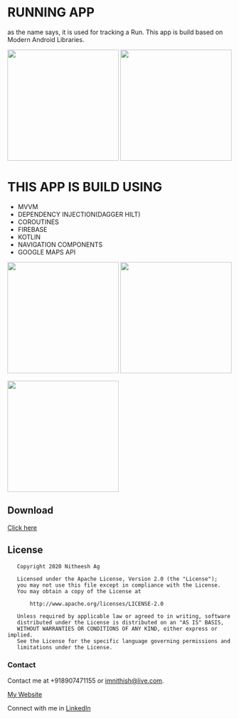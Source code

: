 # RUNNING APP
as the name says, it is used for tracking a Run.
This app is build based on Modern Android Libraries.

<img src="https://firebasestorage.googleapis.com/v0/b/running-app-1747f.appspot.com/o/screenshot_1.png?alt=media&token=93dea739-bc41-4652-b175-581a26082d44" width="250">             <img src="https://firebasestorage.googleapis.com/v0/b/running-app-1747f.appspot.com/o/screenshot_2.png?alt=media&token=554c68e2-c258-42e6-b9ba-d023c5eaf68c" width="250">

# THIS APP IS BUILD USING
* MVVM
* DEPENDENCY INJECTION(DAGGER HILT)
* COROUTINES
* FIREBASE
* KOTLIN
* NAVIGATION COMPONENTS
* GOOGLE MAPS API

<img src="https://firebasestorage.googleapis.com/v0/b/running-app-1747f.appspot.com/o/screenshot_3.png?alt=media&token=c5148479-260a-4963-bbfc-7f093b4ae6f2" width="250">               <img src="https://firebasestorage.googleapis.com/v0/b/running-app-1747f.appspot.com/o/screenshot_4.png?alt=media&token=72ef5524-de5a-4ae0-b735-14198ae28f53" width="250"> 

<img src="https://firebasestorage.googleapis.com/v0/b/running-app-1747f.appspot.com/o/screenshot_5.png?alt=media&token=bc96154a-b066-4d72-b921-83cf2803f237" width="250"> 

## Download
[Click here](https://firebasestorage.googleapis.com/v0/b/running-app-1747f.appspot.com/o/RunningAppv1.apk?alt=media&token=3089277f-a788-488d-849a-886a6772aa99)


## License
```
   Copyright 2020 Nitheesh Ag

   Licensed under the Apache License, Version 2.0 (the "License");
   you may not use this file except in compliance with the License.
   You may obtain a copy of the License at

       http://www.apache.org/licenses/LICENSE-2.0

   Unless required by applicable law or agreed to in writing, software
   distributed under the License is distributed on an "AS IS" BASIS,
   WITHOUT WARRANTIES OR CONDITIONS OF ANY KIND, either express or implied.
   See the License for the specific language governing permissions and
   limitations under the License.
```

### Contact
Contact me at +918907471155 or imnithish@live.com.

[My Website](https://imnstudios.com/#/nitheeshag)

Connect with me in [LinkedIn](https://www.linkedin.com/in/imnithish/)

